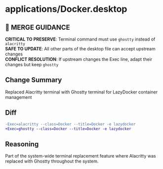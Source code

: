 # applications/Docker.desktop

## 🚨 MERGE GUIDANCE
**CRITICAL TO PRESERVE**: Terminal command must use `ghostty` instead of `alacritty`  
**SAFE TO UPDATE**: All other parts of the desktop file can accept upstream changes  
**CONFLICT RESOLUTION**: If upstream changes the Exec line, adapt their changes but keep `ghostty`

## Change Summary
Replaced Alacritty terminal with Ghostty terminal for LazyDocker container management

## Diff
```diff
-Exec=alacritty --class=Docker --title=Docker -e lazydocker
+Exec=ghostty --class=Docker --title=Docker -e lazydocker
```

## Reasoning
Part of the system-wide terminal replacement feature where Alacritty was replaced with Ghostty throughout the system.